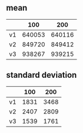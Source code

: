 ## mean
| |100|200|
|---|---|---|
|v1|640053|640116|
|v2|849720|849412|
|v3|938267|939215|
## standard deviation
| |100|200|
|---|---|---|
|v1|1831|3468|
|v2|2407|2809|
|v3|1539|1761|

